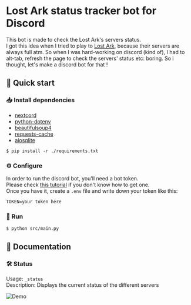 # Lost Ark status tracker bot for Discord

This bot is made to check the Lost Ark's servers status.  
I got this idea when I tried to play to [Lost Ark](https://www.playlostark.com/fr-fr/), because their servers are always full atm. So when I was hard-working on discord (kind of), I had to alt-tab, refresh the page to check the servers' status etc: boring. So i thought, let's make a discord bot for that !  

## 🏁 Quick start

### 📥 Install dependencies

- [nextcord](https://pypi.org/project/nextcord/)
- [python-dotenv](https://pypi.org/project/python-dotenv/)
- [beautifulsoup4](https://pypi.org/project/beautifulsoup4/)
- [requests-cache](https://pypi.org/project/requests-cache/)
- [aiosqlite](https://pypi.org/project/aiosqlite/)
```console
$ pip install -r ./requirements.txt
```

### ⚙️ Configure

In order to run the discord bot, you'll need a bot token.  
Please check [this tutorial](https://github.com/reactiflux/discord-irc/wiki/Creating-a-discord-bot-&-getting-a-token) if you don't know how to get one.  
Once you have it, create a `.env` file and write down your token like this:
```
TOKEN=your token here
```

### 🏃 Run

```console
$ python src/main.py
```

## 📄 Documentation

### 🛠️ Status

Usage: `_status` <br>
Description: Displays the current status of the different servers

![Demo](https://i.imgur.com/uMXTeLb.gif)